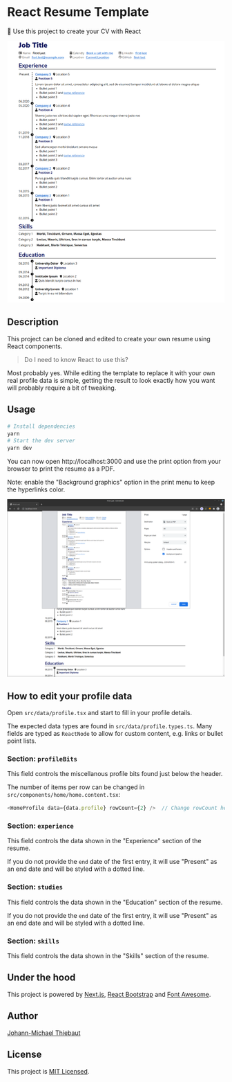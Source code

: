 # React Resume Template

📄️ Use this project to create your CV with React

![React Resume Template](./docs/resume.png)


## Description

This project can be cloned and edited to create your own resume using React
components.

> Do I need to know React to use this?

Most probably yes. While editing the template to replace it with your own real
profile data is simple, getting the result to look exactly how you want will
probably require a bit of tweaking.


## Usage

```bash
# Install dependencies
yarn
# Start the dev server
yarn dev
```

You can now open http://localhost:3000 and use the print option from your
browser to print the resume as a PDF.

Note: enable the "Background graphics" option in the print menu to keep the
hyperlinks color.

![React Resume Template](./docs/print-menu.png)

## How to edit your profile data

Open `src/data/profile.tsx` and start to fill in your profile details.

The expected data types are found in `src/data/profile.types.ts`. Many fields
are typed as `ReactNode` to allow for custom content, e.g. links or bullet
point lists. 

### Section: `profileBits`

This field controls the miscellanous profile bits found just below the header.

The number of items per row can be changed in
`src/components/home/home.content.tsx`:

```typescript
<HomeProfile data={data.profile} rowCount={2} />  // Change rowCount here
```

### Section: `experience`

This field controls the data shown in the "Experience" section of the resume.

If you do not provide the `end` date of the first entry, it will use "Present"
as an end date and will be styled with a dotted line.

### Section: `studies`

This field controls the data shown in the "Education" section of the resume.

If you do not provide the `end` date of the first entry, it will use "Present"
as an end date and will be styled with a dotted line.

### Section: `skills`

This field controls the data shown in the "Skills" section of the resume.


## Under the hood

This project is powered by [Next.js](https://nextjs.org),
[React Bootstrap](https://react-bootstrap.github.io)
and [Font Awesome](https://fontawesome.com).


## Author

[Johann-Michael Thiebaut](https://github.com/leafty)


## License

This project is
[MIT Licensed](https://github.com/leafty/react-resume-template/blob/main/LICENSE).
